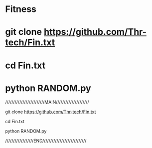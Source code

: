 # Fitness
# git clone https://github.com/Thr-tech/Fin.txt
# cd Fin.txt
# python RANDOM.py
/////////////////////////MAIN/////////////////////


git clone https://github.com/Thr-tech/Fin.txt


cd Fin.txt


python RANDOM.py



//////////////////END////////////////////////////
